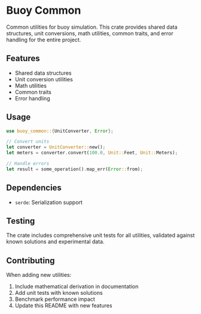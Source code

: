 # Buoy Common

Common utilities for buoy simulation. This crate provides shared data structures, unit conversions, math utilities, common traits, and error handling for the entire project.

## Features

- Shared data structures
- Unit conversion utilities
- Math utilities
- Common traits
- Error handling

## Usage

```rust
use buoy_common::{UnitConverter, Error};

// Convert units
let converter = UnitConverter::new();
let meters = converter.convert(100.0, Unit::Feet, Unit::Meters);

// Handle errors
let result = some_operation().map_err(Error::from);
```

## Dependencies

- `serde`: Serialization support

## Testing

The crate includes comprehensive unit tests for all utilities, validated against known solutions and experimental data.

## Contributing

When adding new utilities:
1. Include mathematical derivation in documentation
2. Add unit tests with known solutions
3. Benchmark performance impact
4. Update this README with new features 